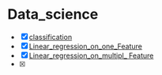 # Data_science
- [x] [classification](https://github.com/PAUL-OMIKUNLE/Data_science/blob/main/Supervised_learning/Classifiation.ipynb)
- [x] [Linear_regression_on_one_Feature]()
- [x] [Linear_regression_on_multipl_ Feature]()
- [x] 
